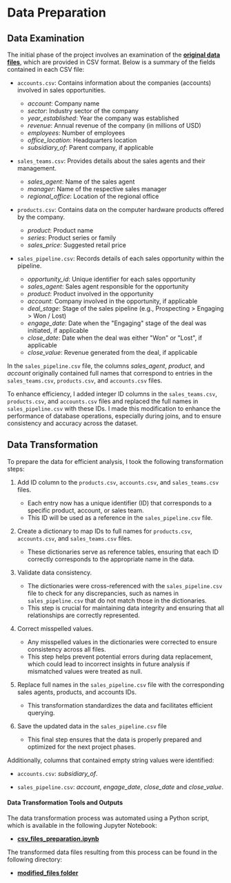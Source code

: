 # Data Preparation

## Data Examination

The initial phase of the project involves an examination of the [**original data files**](https://github.com/natalyamn/CRM_Sales_Opportunities_project/tree/main/1.%20Data%20Preparation/original_files), which are provided in CSV format. Below is a summary of the fields contained in each CSV file:

* `accounts.csv`: Contains information about the companies (accounts) involved in sales opportunities.
  * *account*: Company name
  * *sector*: Industry sector of the company
  * *year_established*: Year the company was established
  * *revenue*: Annual revenue of the company (in millions of USD)
  * *employees*: Number of employees
  * *office_location*: Headquarters location
  * *subsidiary_of*: Parent company, if applicable

* `sales_teams.csv`: Provides details about the sales agents and their management.
  * *sales_agent*: Name of the sales agent
  * *manager*: Name of the respective sales manager
  * *regional_office*: Location of the regional office

* `products.csv`: Contains data on the computer hardware products offered by the company.
  * *product*: Product name
  * *series*: Product series or family
  * *sales_price*: Suggested retail price

* `sales_pipeline.csv`: Records details of each sales opportunity within the pipeline.
  * *opportunity_id*: Unique identifier for each sales opportunity
  * *sales_agent*: Sales agent responsible for the opportunity
  * *product*: Product involved in the opportunity
  * *account*: Company involved in the opportunity, if applicable
  * *deal_stage*: Stage of the sales pipeline (e.g., Prospecting > Engaging > Won / Lost)
  * *engage_date*: Date when the "Engaging" stage of the deal was initiated, if applicable
  * *close_date*: Date when the deal was either "Won" or "Lost", if applicable
  * *close_value*: Revenue generated from the deal, if applicable

In the `sales_pipeline.csv` file, the columns *sales_agent*, *product*, and *account* originally contained full names that correspond to entries in the `sales_teams.csv`, `products.csv`, and `accounts.csv` files. 

To enhance efficiency, I added integer ID columns in the `sales_teams.csv`, `products.csv`, and `accounts.csv` files and replaced the full names in `sales_pipeline.csv` with these IDs. I made this modification to enhance the performance of database operations, especially during joins, and to ensure consistency and accuracy across the dataset.

## Data Transformation

To prepare the data for efficient analysis, I took the following transformation steps:

1. Add ID column to the `products.csv`, `accounts.csv`, and `sales_teams.csv` files.
   * Each entry now has a unique identifier (ID) that corresponds to a specific product, account, or sales team.
   * This ID will be used as a reference in the `sales_pipeline.csv` file.

2. Create a dictionary to map IDs to full names for `products.csv`, `accounts.csv`, and `sales_teams.csv` files.
   * These dictionaries serve as reference tables, ensuring that each ID correctly corresponds to the appropriate name in the data.

3. Validate data consistency. 
   * The dictionaries were cross-referenced with the `sales_pipeline.csv` file to check for any discrepancies, such as names in `sales_pipeline.csv` that do not match those in the dictionaries.
   * This step is crucial for maintaining data integrity and ensuring that all relationships are correctly represented.

4. Correct misspelled values. 
   * Any misspelled values in the dictionaries were corrected to ensure consistency across all files.
   * This step helps prevent potential errors during data replacement, which could lead to incorrect insights in future analysis if mismatched values were treated as null.

5. Replace full names in the `sales_pipeline.csv` file with the corresponding sales agents, products, and accounts IDs. 
   * This transformation standardizes the data and facilitates efficient querying.

6. Save the updated data in the `sales_pipeline.csv` file
    * This final step ensures that the data is properly prepared and optimized for the next project phases.
  
Additionally, columns that contained empty string values were identified:

* `accounts.csv`: *subsidiary_of*.

* `sales_pipeline.csv`: *account*, *engage_date*, *close_date* and *close_value*.

#### Data Transformation Tools and Outputs

The data transformation process was automated using a Python script, which is available in the following Jupyter Notebook:

* [**csv_files_preparation.ipynb**](https://github.com/natalyamn/CRM_Sales_Opportunities_project/blob/main/1.%20Data%20Preparation/csv_files_preparation.ipynb)

The transformed data files resulting from this process can be found in the following directory:

* [**modified_files folder**](https://github.com/natalyamn/CRM_Sales_Opportunities_project/tree/main/1.%20Data%20Preparation/modified_files)
